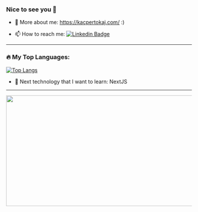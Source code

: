### Nice to see you 👋

- 💬 More about me: https://kacpertokaj.com/ :)

<!--
**Coz1n1/Coz1n1** is a ✨ _special_ ✨ repository because its `README.md` (this file) appears on your GitHub profile.

Here are some ideas to get you started:

- 🔭 I’m currently working on ...
- 🌱 I’m currently learning ...
- 👯 I’m looking to collaborate on ...
- 🤔 I’m looking for help with ...
- 
- 
- 😄 Pronouns: ...
- ⚡ Fun fact: ...
-->
- 📫 How to reach me: [![Linkedin Badge](https://img.shields.io/badge/-LinkedIn-blue?style=flat&logo=Linkedin&logoColor=white)](https://www.linkedin.com/in/kacper-tokaj/)

---

### 🔥 My Top Languages:
[![Top Langs](https://github-readme-stats.vercel.app/api/top-langs/?username=Coz1n1&layout=compact&theme=transparent)](https://github.com/anuraghazra/github-readme-stats)

- 🌱 Next technology that I want to learn: NextJS

---

<div>
  <img src="https://media.giphy.com/media/v1.Y2lkPTc5MGI3NjExNzY4NjlveWd5aWVlbmFvYTlrd2JkaGpiazF2aXFnMGV0Z28zc2xtaSZlcD12MV9pbnRlcm5hbF9naWZfYnlfaWQmY3Q9Zw/3o6ZtaNTM9Dzesi5C8/giphy.gif)https://media.giphy.com/media/v1.Y2lkPTc5MGI3NjExNzY4NjlveWd5aWVlbmFvYTlrd2JkaGpiazF2aXFnMGV0Z28zc2xtaSZlcD12MV9pbnRlcm5hbF9naWZfYnlfaWQmY3Q9Zw/3o6ZtaNTM9Dzesi5C8/giphy.gif" width="600" height="300"/>
</div>
